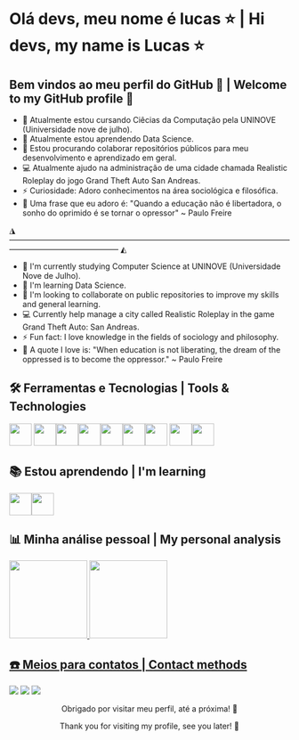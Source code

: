 # Olá devs, meu nome é lucas ⭐ | Hi devs, my name is Lucas ⭐

## Bem vindos ao meu perfil do GitHub 🤝 | Welcome to my GitHub profile 🤝

- 🔭 Atualmente estou cursando Ciêcias da Computação pela UNINOVE (Uiniversidade nove de julho).
- 🌱 Atualmente estou aprendendo Data Science.
- 👯 Estou procurando colaborar repositórios públicos para meu desenvolvimento e aprendizado em geral.
- 💻 Atualmente ajudo na administração de uma cidade chamada Realistic Roleplay do jogo Grand Theft Auto San Andreas.
- ⚡ Curiosidade: Adoro conhecimentos na área sociológica e filosófica.
- 🧠 Uma frase que eu adoro é: "Quando a educação não é libertadora, o sonho do oprimido é se tornar o opressor" ~ Paulo Freire
  
◮ ―――――――――――――――――――――――――――――――――――――――――――――――――― ◭

- 🔭 I'm currently studying Computer Science at UNINOVE (Universidade Nove de Julho).
- 🌱 I'm  learning Data Science.
- 👯 I'm looking to collaborate on public repositories to improve my skills and general learning.
- 💻 Currently help manage a city called Realistic Roleplay in the game Grand Theft Auto: San Andreas.
- ⚡ Fun fact: I love knowledge in the fields of sociology and philosophy.
- 🧠 A quote I love is: "When education is not liberating, the dream of the oppressed is to become the oppressor." ~ Paulo Freire

  
## 🛠️ Ferramentas e Tecnologias | Tools & Technologies
<img loading="lazy" src="https://cdn.jsdelivr.net/gh/devicons/devicon/icons/git/git-original.svg" width="40" height="40"/>                                                                                       <img src="https://cdn.jsdelivr.net/gh/devicons/devicon@latest/icons/github/github-original.svg" width="40" height="40"/><img loading="lazy" src="https://cdn.jsdelivr.net/gh/devicons/devicon@latest/icons/c/c-original.svg" width="40" height="40"><img src="https://cdn.jsdelivr.net/gh/devicons/devicon@latest/icons/javascript/javascript-original.svg" width="40" height="40"/><img src="https://cdn.jsdelivr.net/gh/devicons/devicon@latest/icons/css3/css3-original.svg" width="40" height="40"/><img src="https://cdn.jsdelivr.net/gh/devicons/devicon@latest/icons/html5/html5-original.svg" width="40" height="40"/><img src="https://cdn.jsdelivr.net/gh/devicons/devicon@latest/icons/canva/canva-original.svg" width="40" height="40"/> <img src="https://cdn.jsdelivr.net/gh/devicons/devicon@latest/icons/mysql/mysql-original.svg" width="40" height="40"/><img src="https://cdn.jsdelivr.net/gh/devicons/devicon@latest/icons/sqldeveloper/sqldeveloper-original.svg" width="40" height="40"/>         

## 📚 Estou aprendendo | I'm learning
<img src="https://cdn.jsdelivr.net/gh/devicons/devicon@latest/icons/sqldeveloper/sqldeveloper-original.svg" width="40" height="40"/><img src="https://cdn.jsdelivr.net/gh/devicons/devicon@latest/icons/mysql/mysql-original.svg" width="40" height="40"/>

## 📊 Minha análise pessoal | My personal analysis
<div>
<a href="https://github.com/seu-usuário-aqui">
<img loading="lazy" height="140em" src="https://github-readme-stats.vercel.app/api/top-langs/?username=Luquinhas4545&layout=compact&langs_count=7&theme=dracula"/>
<img loading="lazy" height="140em" src="https://github-readme-stats.vercel.app/api?username=Luquinhas4545&show_icons=true&theme=dracula&include_all_commits=true&count_private=true"/>
</div>
  
## ☎️ Meios para contatos | Contact methods 
<div>
<a href="https://t.me/CostaTecnology/" target="_blank"><img loading="lazy" src="https://img.shields.io/badge/Telegram-24A1DE?style=for-the-badge&logo=telegram&logoColor=white" target="_blank"></a>
<a href="https://www.instagram.com/c.lucas011/" target="_blank"><img loading="lazy" src="https://img.shields.io/badge/-Instagram-%23E4405F?style=for-the-badge&logo=instagram&logoColor=white" target="_blank"></a>
<a href="https://www.linkedin.com/in/lucas-costa-069017170/" target="_blank"><img loading="lazy" src="https://img.shields.io/badge/-LinkedIn-%230077B5?style=for-the-badge&logo=linkedin&logoColor=white" target="_blank"></a>
</div>

<p align="center">Obrigado por visitar meu perfil, até a próxima! 🚀</p>
<p align="center">Thank you for visiting my profile, see you later! 🚀</p>
